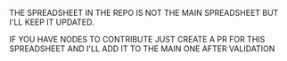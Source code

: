 THE SPREADSHEET IN THE REPO IS NOT THE MAIN SPREADSHEET BUT I'LL KEEP IT UPDATED.

IF YOU HAVE NODES TO CONTRIBUTE JUST CREATE A PR FOR THIS SPREADSHEET AND I'LL ADD IT TO THE MAIN ONE AFTER VALIDATION
